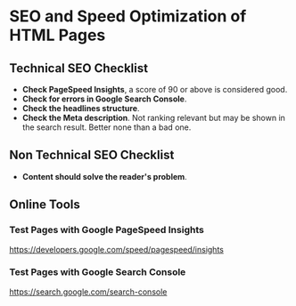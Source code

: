 # SEO and Speed Optimization of HTML Pages

## Technical SEO Checklist

- **Check PageSpeed Insights**, a score of 90 or above is considered good.
- **Check for errors in Google Search Console**.
- **Check the headlines structure**.
- **Check the Meta description**. Not ranking relevant but may be shown in the search result. Better none than a bad one.

## Non Technical SEO Checklist

- **Content should solve the reader's problem**.

## Online Tools

### Test Pages with Google PageSpeed Insights

https://developers.google.com/speed/pagespeed/insights

### Test Pages with Google Search Console

https://search.google.com/search-console